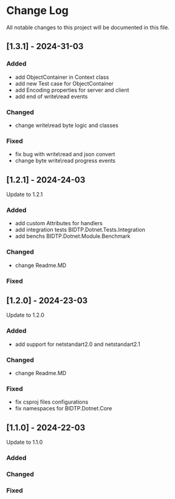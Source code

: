 # Change Log

All notable changes to this project will be documented in this file.

## [1.3.1] - 2024-31-03

### Added

-   add ObjectContainer in Context class 
-   add new Test case for ObjectContainer
-   add Encoding properties for server and client
-   add end of write\read events

### Changed

-   change write\read byte logic and classes

### Fixed

-   fix bug with write\read and json convert
-   change byte write\read progress events

## [1.2.1] - 2024-24-03

Update to 1.2.1

### Added

-   add custom Attributes for handlers
-   add integration tests BIDTP.Dotnet.Tests.Integration
-   add benchs BIDTP.Dotnet.Module.Benchmark

### Changed

-   change Readme.MD

### Fixed

## [1.2.0] - 2024-23-03

Update to 1.2.0

### Added

-   add support for netstandart2.0 and netstandart2.1

### Changed

-   change Readme.MD

### Fixed

-   fix csproj files configurations
-   fix namespaces for BIDTP.Dotnet.Core

## [1.1.0] - 2024-22-03

Update to 1.1.0

### Added

### Changed

### Fixed
